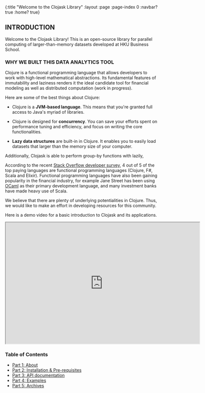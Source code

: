 {:title "Welcome to the Clojask Library"
 :layout :page
 :page-index 0
 :navbar? true
 :home? true}

## INTRODUCTION

Welcome to the Clojask Library! This is an open-source library for parallel computing of larger-than-memory datasets developed at HKU Business School.

 
### WHY WE BUILT THIS DATA ANALYTICS TOOL

Clojure is a functional programming language that allows developers to work with high-level mathematical abstractions. Its fundamental features of immutability and laziness renders it the ideal candidate tool for financial modeling as well as distributed computation (work in progress). 

Here are some of the best things about Clojure:

- Clojure is a **JVM-based language**. This means that you're granted full access to Java's myriad of libraries.

- Clojure is designed for **concurrency**. You can save your efforts spent on performance tuning and efficiency, and focus on writing the core functionalities.

- **Lazy data structures** are built-in in Clojure. It enables you to easily load datasets that larger than the memory size of your computer.

Additionally, Clojask is able to perform group-by functions with lazily, 

According to the recent [Stack Overflow developer survey](https://insights.stackoverflow.com/survey/2019), 4 out of 5 of the top paying languages are functional programming languages (Clojure, F#, Scala and Elixir). Functional programming languages have also been gaining popularity in the financial industry, for example Jane Street has been using [OCaml](https://blog.janestreet.com/why-ocaml/) as their primary development language, and many investment banks have made heavy use of Scala.


We believe that there are plenty of underlying potentialities in Clojure. Thus, we would like to make an effort in developing resources for this community. 

Here is a demo video for a basic introduction to Clojask and its applications.  
<iframe width="640" height="400" 
src="https://www.youtube.com/embed/Jl-Pbu16Xk8">
</iframe> 

### Table of Contents

- [Part 1: About](/pages-output/about)
- [Part 2: Installation & Pre-requisites](/posts-output/get-started)
- [Part 3: API documentation](/posts-output/API)
- [Part 4: Examples](/posts-output/examples)
- [Part 5: Archives](/archives)

